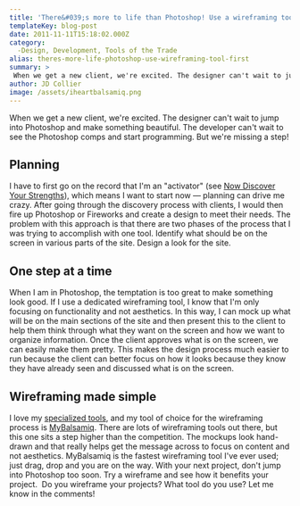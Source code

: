 ```yaml
---
title: 'There&#039;s more to life than Photoshop! Use a wireframing tool first.'
templateKey: blog-post
date: 2011-11-11T15:18:02.000Z
category: 
  -Design, Development, Tools of the Trade
alias: theres-more-life-photoshop-use-wireframing-tool-first
summary: > 
 When we get a new client, we're excited. The designer can't wait to jump into Photoshop and make something beautiful. The developer can't wait to see the Photoshop comps and start programming. But we're missing a step!
author: JD Collier
image: /assets/iheartbalsamiq.png
---
```


When we get a new client, we're excited. The designer can't wait to jump into Photoshop and make something beautiful. The developer can't wait to see the Photoshop comps and start programming. But we're missing a step!

Planning
--------

I have to first go on the record that I'm an "activator" (see [Now Discover Your Strengths](http://strengths.gallup.com/default.aspx)), which means I want to start now — planning can drive me crazy. After going through the discovery process with clients, I would then fire up Photoshop or Fireworks and create a design to meet their needs. The problem with this approach is that there are two phases of the process that I was trying to accomplish with one tool. Identify what should be on the screen in various parts of the site. Design a look for the site.

One step at a time
------------------

When I am in Photoshop, the temptation is too great to make something look good. If I use a dedicated wireframing tool, I know that I'm only focusing on functionality and not aesthetics. In this way, I can mock up what will be on the main sections of the site and then present this to the client to help them think through what they want on the screen and how we want to organize information. Once the client approves what is on the screen, we can easily make them pretty. This makes the design process much easier to run because the client can better focus on how it looks because they know they have already seen and discussed what is on the screen.

Wireframing made simple
-----------------------

I love my [specialized tools](/blog/08/12/2011/tools-trade), and my tool of choice for the wireframing process is [MyBalsamiq](https://balsamiq.com/products/mockups/mybalsamiq). There are lots of wireframing tools out there, but this one sits a step higher than the competition. The mockups look hand-drawn and that really helps get the message across to focus on content and not aesthetics. MyBalsamiq is the fastest wireframing tool I've ever used; just drag, drop and you are on the way. With your next project, don't jump into Photoshop too soon. Try a wireframe and see how it benefits your project.  Do you wireframe your projects? What tool do you use? Let me know in the comments!